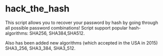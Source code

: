 # hack_the_hash

This script allows you to recover your password by hash by going through all possible password combinations!
Script support popular hash-algorithms: SHA256, SHA384,SHA512.

Also has been added new algorithms (which accepted in the USA in 2015) SHA3_256, SHA3_384, SHA3_512.
